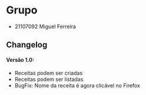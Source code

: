 # Grupo
- 21107092 Miguel Ferreira

## Changelog
#### Versão 1.0:
- Receitas podem ser criadas
- Receitas podem ser listadas
- BugFix: Nome da receita é agora clicável no Firefox